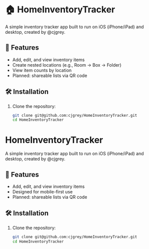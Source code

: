 # 🏠 HomeInventoryTracker

A simple inventory tracker app built to run on iOS (iPhone/iPad) and desktop, created by @cjgrey.

## 🚀 Features
- Add, edit, and view inventory items
- Create nested locations (e.g., Room → Box → Folder)
- View item counts by location
- Planned: shareable lists via QR code

## 🛠 Installation

1. Clone the repository:
   ```bash
   git clone git@github.com:cjgrey/HomeInventoryTracker.git
   cd HomeInventoryTracker
# HomeInventoryTracker

A simple inventory tracker app built to run on iOS (iPhone/iPad) and desktop, created by @cjgrey.

## 🚀 Features
- Add, edit, and view inventory items
- Designed for mobile-first use
- Planned: shareable lists via QR code

## 🛠 Installation

1. Clone the repository:
   ```bash
   git clone git@github.com:cjgrey/HomeInventoryTracker.git
   cd HomeInventoryTracker
